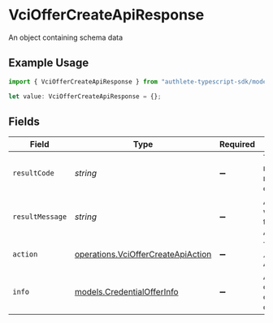 # VciOfferCreateApiResponse

An object containing schema data

## Example Usage

```typescript
import { VciOfferCreateApiResponse } from "authlete-typescript-sdk/models/operations";

let value: VciOfferCreateApiResponse = {};
```

## Fields

| Field                                                                                    | Type                                                                                     | Required                                                                                 | Description                                                                              |
| ---------------------------------------------------------------------------------------- | ---------------------------------------------------------------------------------------- | ---------------------------------------------------------------------------------------- | ---------------------------------------------------------------------------------------- |
| `resultCode`                                                                             | *string*                                                                                 | :heavy_minus_sign:                                                                       | The code which represents the result of the API call.                                    |
| `resultMessage`                                                                          | *string*                                                                                 | :heavy_minus_sign:                                                                       | A short message which explains the result of the API call.                               |
| `action`                                                                                 | [operations.VciOfferCreateApiAction](../../models/operations/vcioffercreateapiaction.md) | :heavy_minus_sign:                                                                       | The result of the `/vci/offer/create` API call.                                          |
| `info`                                                                                   | [models.CredentialOfferInfo](../../models/credentialofferinfo.md)                        | :heavy_minus_sign:                                                                       | An object containing credentialofferinfo data                                            |